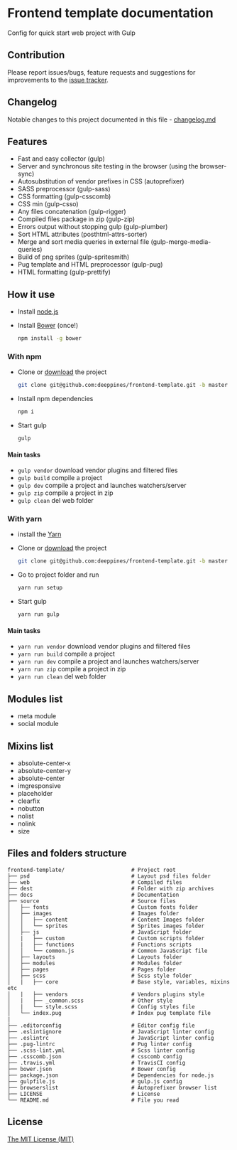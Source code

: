 # Frontend template documentation

Config for quick start web project with Gulp

## Contribution

Please report issues/bugs, feature requests and suggestions for improvements to the [issue tracker][issue].

## Changelog

Notable changes to this project documented in this file - [changelog.md][changelog]

## Features

+ Fast and easy collector (gulp)
+ Server and synchronous site testing in the browser (using the browser-sync)
+ Autosubstitution of vendor prefixes in CSS (autoprefixer)
+ SASS preprocessor (gulp-sass)
+ CSS formatting (gulp-csscomb)
+ CSS min (gulp-csso)
+ Any files concatenation (gulp-rigger)
+ Compiled files package in zip (gulp-zip)
+ Errors output without stopping gulp (gulp-plumber)
+ Sort HTML attributes (posthtml-attrs-sorter)
+ Merge and sort media queries in external file (gulp-merge-media-queries)
+ Build of png sprites (gulp-spritesmith)
+ Pug template and HTML preprocessor (gulp-pug)
+ HTML formatting (gulp-prettify)

## How it use

+ Install [node.js](https://nodejs.org)
+ Install [Bower](http://bower.io/) (once!)

  ```bash
  npm install -g bower
  ```

### With npm

+ Clone or [download](https://github.com/deeppines/frontend-template/tree/master) the project

  ```bash
  git clone git@github.com:deeppines/frontend-template.git -b master --depth 1 my-project
  ```

+ Install npm dependencies

  ```bash
  npm i
  ```

+ Start gulp

  ```bash
  gulp
  ```

#### Main tasks

+ `gulp vendor` download vendor plugins and filtered files
+ `gulp build` compile a project
+ `gulp dev` compile a project and launches watchers/server
+ `gulp zip` compile a project in zip
+ `gulp clean` del web folder

### With yarn

+ install the [Yarn](https://yarnpkg.com/en/docs/install)
+ Clone or [download](https://github.com/deeppines/frontend-template/tree/master) the project

  ```bash
  git clone git@github.com:deeppines/frontend-template.git -b master --depth 1 my-project
  ```

+ Go to project folder and run

  ```bash
  yarn run setup
  ```

+ Start gulp

  ```bash
  yarn run gulp
  ```

#### Main tasks

+ `yarn run vendor` download vendor plugins and filtered files
+ `yarn run build` compile a project
+ `yarn run dev` compile a project and launches watchers/server
+ `yarn run zip` compile a project in zip
+ `yarn run clean` del web folder

## Modules list

+ meta module
+ social module

## Mixins list

+ absolute-center-x
+ absolute-center-y
+ absolute-center
+ imgresponsive
+ placeholder
+ clearfix
+ nobutton
+ nolist
+ nolink
+ size

## Files and folders structure

```doc
frontend-template/                     # Project root
├── psd                                # Layout psd files folder
├── web                                # Compiled files
├── dest                               # Folder with zip archives
├── docs                               # Documentation
├── source                             # Source files
│   ├── fonts                          # Custom fonts folder
│   ├── images                         # Images folder
│   │   ├── content                    # Content Images folder
│   │   └── sprites                    # Sprites images folder
│   ├── js                             # JavaScript folder
│   |   ├── custom                     # Custom scripts folder
│   |   ├── functions                  # Functions scripts
│   │   └── common.js                  # Common JavaScript file
│   ├── layouts                        # Layouts folder
│   ├── modules                        # Modules folder
│   ├── pages                          # Pages folder
│   ├── scss                           # Scss style folder
│   |   ├── core                       # Base style, variables, mixins etc
│   |   ├── vendors                    # Vendors plugins style
│   |   ├── _common.scss               # Other style
│   |   └── style.scss                 # Config styles file
│   └── index.pug                      # Index pug template file
|
├── .editorconfig                      # Editor config file
├── .eslintignore                      # JavaScript linter config
├── .eslintrc                          # JavaScript linter config
├── .pug-lintrc                        # Pug linter config
├── .scss-lint.yml                     # Scss linter config
├── .csscomb.json                      # csscomb config
├── .travis.yml                        # TravisCI config
├── bower.json                         # Bower config
├── package.json                       # Dependencies for node.js
├── gulpfile.js                        # gulp.js config
├── browserslist                       # Autoprefixer browser list
├── LICENSE                            # License
└── README.md                          # File you read
```

## License

[The MIT License (MIT)][license]

[license]:https://github.com/deeppines/frontend-template/blob/master/LICENSE
[changelog]:https://github.com/deeppines/frontend-template/blob/master/CHANGELOG.md
[issue]:https://github.com/deeppines/frontend-template/issues
